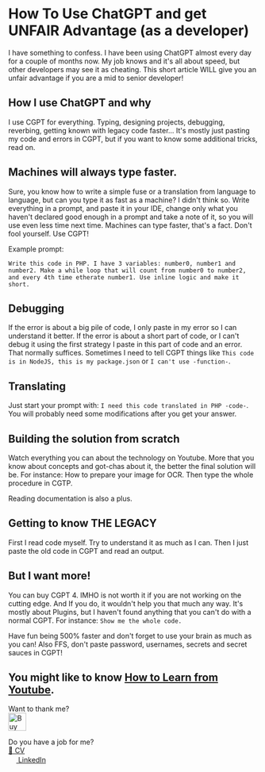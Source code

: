 # How To Use ChatGPT and get UNFAIR Advantage (as a developer)

I have something to confess. I have been using ChatGPT almost every day for a couple of months now. My job knows and it's all about speed, but other developers may see it as cheating.
This short article WILL give you an unfair advantage if you are a mid to senior developer!

## How I use ChatGPT and why
I use CGPT for everything. Typing, designing projects, debugging, reverbing, getting known with legacy code faster...
It's mostly just pasting my code and errors in CGPT, but if you want to know some additional tricks, read on.

## Machines will always type faster.
Sure, you know how to write a simple fuse or a translation from language to language, but can you type it as fast as a machine? I didn't think so.
Write everything in a prompt, and paste it in your IDE, change only what you haven't declared good enough in a prompt and take a note of it, so you will use even less time next time.
Machines can type faster, that's a fact. Don't fool yourself. Use CGPT!

Example prompt:

```Write this code in PHP. I have 3 variables: number0, number1 and number2. Make a while loop that will count from number0 to number2, and every 4th time etherate number1. Use inline logic and make it short.```

## Debugging
If the error is about a big pile of code, I only paste in my error so I can understand it better. If the error is about a short part of code, or I can't debug it using the first strategy I paste in this part of code and an error. That normally suffices. Sometimes I need to tell CGPT things like ```This code is in NodeJS, this is my package.json``` or ```I can't use -function-```.

## Translating
Just start your prompt with: ```I need this code translated in PHP -code-```. You will probably need some modifications after you get your answer.

## Building the solution from scratch
Watch everything you can about the technology on Youtube. More that you know about concepts and got-chas about it, the better the final solution will be. For instance: How to prepare your image for OCR.
Then type the whole procedure in CGTP. 

Reading documentation is also a plus.

## Getting to know THE LEGACY
First I read code myself. Try to understand it as much as I can. Then I just paste the old code in CGPT and read an output.

## But I want more!
You can buy CGPT 4. IMHO is not worth it if you are not working on the cutting edge. And If you do, it wouldn't help you that much any way. It's mostly about Plugins, but I haven't found anything that you can't do with a normal CGPT. For instance: ```Show me the whole code.```

Have fun being 500% faster and don't forget to use your brain as much as you can! 
Also FFS, don't paste password, usernames, secrets and secret sauces in CGPT!

You might like to know [How to Learn from Youtube](https://github.com/miharajster/How-to-Learn-from-Youtube).
---
Want to thank me? <br/>
<a href='https://ko-fi.com/Y8Y0OL1AM' target='_blank'><img height='36' style='border:0px;height:36px;' src='https://storage.ko-fi.com/cdn/kofi2.png?v=3' border='0' alt='Buy Me a Coffee at ko-fi.com' /></a>

Do you have a job for me?<br/>
[📄 CV](https://github.com/miharajster/cv)<br/>
[<img height="16" src="https://static.licdn.com/sc/h/akt4ae504epesldzj74dzred8"/> LinkedIn](https://www.linkedin.com/in/miharajster/)

